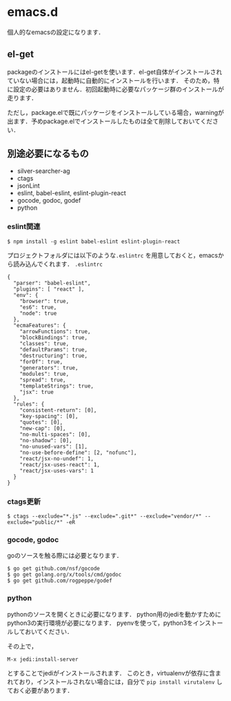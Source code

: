 # emacs.d
個人的なemacsの設定になります．

## el-get

packageのインストールにはel-getを使います．el-get自体がインストールされていない場合には，起動時に自動的にインストールを行います．
そのため，特に設定の必要はありません．初回起動時に必要なパッケージ群のインストールが走ります．

ただし，package.elで既にパッケージをインストールしている場合，warningが出ます．予めpackage.elでインストールしたものは全て削除しておいてください．


## 別途必要になるもの
- silver-searcher-ag
- ctags
- jsonLint
- eslint, babel-eslint, eslint-plugin-react
- gocode, godoc, godef
- python

### eslint関連

```
$ npm install -g eslint babel-eslint eslint-plugin-react
```

プロジェクトフォルダには以下のような`.eslintrc` を用意しておくと，emacsから読み込んでくれます．
`.eslintrc`

```
{
  "parser": "babel-eslint",
  "plugins": [ "react" ],
  "env": {
    "browser": true,
    "es6": true,
    "node": true
  },
  "ecmaFeatures": {
    "arrowFunctions": true,
    "blockBindings": true,
    "classes": true,
    "defaultParams": true,
    "destructuring": true,
    "forOf": true,
    "generators": true,
    "modules": true,
    "spread": true,
    "templateStrings": true,
    "jsx": true
  },
  "rules": {
    "consistent-return": [0],
    "key-spacing": [0],
    "quotes": [0],
    "new-cap": [0],
    "no-multi-spaces": [0],
    "no-shadow": [0],
    "no-unused-vars": [1],
    "no-use-before-define": [2, "nofunc"],
    "react/jsx-no-undef": 1,
    "react/jsx-uses-react": 1,
    "react/jsx-uses-vars": 1
  }
}
```


### ctags更新
```
$ ctags --exclude="*.js" --exclude=".git*" --exclude="vendor/*" --exclude="public/*" -eR
```

### gocode, godoc
goのソースを触る際には必要となります．

```
$ go get github.com/nsf/gocode
$ go get golang.org/x/tools/cmd/godoc
$ go get github.com/rogpeppe/godef
```

### python
pythonのソースを開くときに必要になります．
python用のjediを動かすためにpython3の実行環境が必要になります．
pyenvを使って，python3をインストールしておいてください．

その上で，
```
M-x jedi:install-server
```

とすることでjediがインストールされます．
このとき，virtualenvが依存に含まれており，インストールされない場合には，自分で `pip install virutalenv` しておく必要があります．
